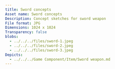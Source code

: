 ```yaml
---
title: Sword concepts
Asset name: Sword concepts
Description: Concept sketches for sword weapon
File format: JPG
Dimensions: 1024 x 1024
Transparency: false
blobs:
  - ../../../files/sword-1.jpeg
  - ../../../files/sword-2.jpeg
  - ../../../files/sword-3.jpeg
Depicts:
  - ../../../Game Component/Item/Sword weapon.md
---
```

